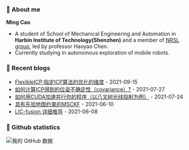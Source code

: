 ### :wave: About me
**Ming Cao**

- A student of School of Mechanical Engineering and Automation in **Harbin Institute of Technology(Shenzhen)** and a member of [NRSL group](http://nrs-lab.com), led by professor Haoyao Chen.
- Currently studying in autonomous exploration of mobile robots.

### :blue_book: Recent blogs
<!-- blog starts -->
* <a href='https://epsavlc.github.io//2021/09/15/flexible_icp.html' target='_blank'>FlexibleICP:指定ICP算法的优化的维度</a> - 2021-09-15
* <a href='https://epsavlc.github.io//2021/07/27/icp_covariance.html' target='_blank'>如何计算ICP得到的位姿不确定性（covariance）?</a> - 2021-07-27
* <a href='https://epsavlc.github.io//2021/07/24/cuda_programming.html' target='_blank'>如何用CUDA加速并行你的程序（以八叉树光线投射为例）</a> - 2021-07-24
* <a href='https://epsavlc.github.io//2021/06/10/msckf_with_a_prior_map.html' target='_blank'>具有先验地图约束的MSCKF</a> - 2021-06-10
* <a href='https://epsavlc.github.io//2021/06/08/LIC_fusion.html' target='_blank'>LIC-fusion 详细推导</a> - 2021-06-08
<!-- blog ends -->

### :watermelon: Github statistics
![我的 GitHub 数据](https://github-readme-stats.vercel.app/api?username=EpsAvlc&show_icons=true&theme=gruvbox)
